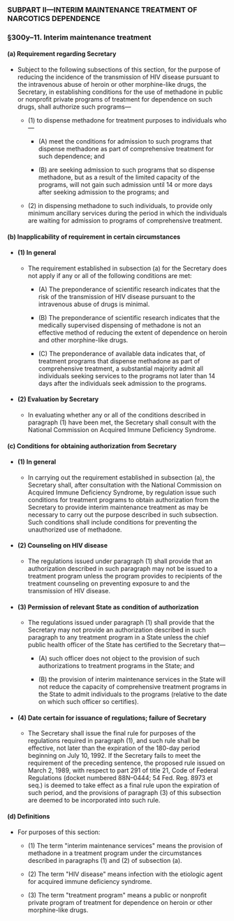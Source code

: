 ### SUBPART II—INTERIM MAINTENANCE TREATMENT OF NARCOTICS DEPENDENCE

### §300y–11. Interim maintenance treatment
#### (a) Requirement regarding Secretary
* Subject to the following subsections of this section, for the purpose of reducing the incidence of the transmission of HIV disease pursuant to the intravenous abuse of heroin or other morphine-like drugs, the Secretary, in establishing conditions for the use of methadone in public or nonprofit private programs of treatment for dependence on such drugs, shall authorize such programs—

  * (1) to dispense methadone for treatment purposes to individuals who—

    * (A) meet the conditions for admission to such programs that dispense methadone as part of comprehensive treatment for such dependence; and

    * (B) are seeking admission to such programs that so dispense methadone, but as a result of the limited capacity of the programs, will not gain such admission until 14 or more days after seeking admission to the programs; and


  * (2) in dispensing methadone to such individuals, to provide only minimum ancillary services during the period in which the individuals are waiting for admission to programs of comprehensive treatment.

#### (b) Inapplicability of requirement in certain circumstances
* #### (1) In general
  * The requirement established in subsection (a) for the Secretary does not apply if any or all of the following conditions are met:

    * (A) The preponderance of scientific research indicates that the risk of the transmission of HIV disease pursuant to the intravenous abuse of drugs is minimal.

    * (B) The preponderance of scientific research indicates that the medically supervised dispensing of methadone is not an effective method of reducing the extent of dependence on heroin and other morphine-like drugs.

    * (C) The preponderance of available data indicates that, of treatment programs that dispense methadone as part of comprehensive treatment, a substantial majority admit all individuals seeking services to the programs not later than 14 days after the individuals seek admission to the programs.

* #### (2) Evaluation by Secretary
  * In evaluating whether any or all of the conditions described in paragraph (1) have been met, the Secretary shall consult with the National Commission on Acquired Immune Deficiency Syndrome.

#### (c) Conditions for obtaining authorization from Secretary
* #### (1) In general
  * In carrying out the requirement established in subsection (a), the Secretary shall, after consultation with the National Commission on Acquired Immune Deficiency Syndrome, by regulation issue such conditions for treatment programs to obtain authorization from the Secretary to provide interim maintenance treatment as may be necessary to carry out the purpose described in such subsection. Such conditions shall include conditions for preventing the unauthorized use of methadone.

* #### (2) Counseling on HIV disease
  * The regulations issued under paragraph (1) shall provide that an authorization described in such paragraph may not be issued to a treatment program unless the program provides to recipients of the treatment counseling on preventing exposure to and the transmission of HIV disease.

* #### (3) Permission of relevant State as condition of authorization
  * The regulations issued under paragraph (1) shall provide that the Secretary may not provide an authorization described in such paragraph to any treatment program in a State unless the chief public health officer of the State has certified to the Secretary that—

    * (A) such officer does not object to the provision of such authorizations to treatment programs in the State; and

    * (B) the provision of interim maintenance services in the State will not reduce the capacity of comprehensive treatment programs in the State to admit individuals to the programs (relative to the date on which such officer so certifies).

* #### (4) Date certain for issuance of regulations; failure of Secretary
  * The Secretary shall issue the final rule for purposes of the regulations required in paragraph (1), and such rule shall be effective, not later than the expiration of the 180-day period beginning on July 10, 1992. If the Secretary fails to meet the requirement of the preceding sentence, the proposed rule issued on March 2, 1989, with respect to part 291 of title 21, Code of Federal Regulations (docket numbered 88N–0444; 54 Fed. Reg. 8973 et seq.) is deemed to take effect as a final rule upon the expiration of such period, and the provisions of paragraph (3) of this subsection are deemed to be incorporated into such rule.

#### (d) Definitions
* For purposes of this section:

  * (1) The term "interim maintenance services" means the provision of methadone in a treatment program under the circumstances described in paragraphs (1) and (2) of subsection (a).

  * (2) The term "HIV disease" means infection with the etiologic agent for acquired immune deficiency syndrome.

  * (3) The term "treatment program" means a public or nonprofit private program of treatment for dependence on heroin or other morphine-like drugs.